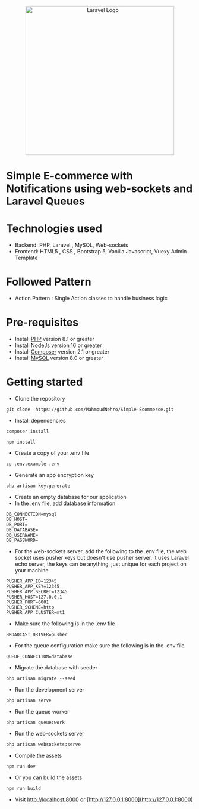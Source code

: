 <p align="center"><a href="https://laravel.com" target="_blank"><img src="https://raw.githubusercontent.com/laravel/art/master/logo-lockup/5%20SVG/2%20CMYK/1%20Full%20Color/laravel-logolockup-cmyk-red.svg" width="400" alt="Laravel Logo"></a></p>

# Simple E-commerce with Notifications using web-sockets and Laravel Queues

# Technologies used
- Backend: PHP, Laravel , MySQL, Web-sockets
- Frontend: HTML5 , CSS , Bootstrap 5, Vanilla Javascript, Vuexy Admin Template

# Followed Pattern
- Action Pattern : Single Action classes to handle business logic


# Pre-requisites
- Install [PHP](https://www.php.net/downloads.php) version 8.1 or greater
- Install [NodeJs](https://nodejs.org/en/) version 16 or greater
- Install [Composer](https://getcomposer.org/download/) version 2.1 or greater
- Install [MySQL](https://www.mysql.com/downloads/) version 8.0 or greater


# Getting started
- Clone the repository
```
git clone  https://github.com/MahmoudNehro/Simple-Ecommerce.git
```
- Install dependencies
```
composer install

npm install
```
- Create a copy of your .env file
```
cp .env.example .env
```
- Generate an app encryption key
```
php artisan key:generate
```
- Create an empty database for our application
- In the .env file, add database information
```
DB_CONNECTION=mysql
DB_HOST=
DB_PORT=
DB_DATABASE=
DB_USERNAME=
DB_PASSWORD=
```
- For the web-sockets server, add the following to the .env file, the web socket uses pusher keys but doesn't use pusher server, it uses Laravel echo server, the keys can be anything, just unique for each project on your machine
```
PUSHER_APP_ID=12345
PUSHER_APP_KEY=12345
PUSHER_APP_SECRET=12345
PUSHER_HOST=127.0.0.1
PUSHER_PORT=6001
PUSHER_SCHEME=http
PUSHER_APP_CLUSTER=mt1
```
- Make sure the following is in the .env file
```
BROADCAST_DRIVER=pusher
```
- For the queue configuration make sure the following is in the .env file

```
QUEUE_CONNECTION=database
```
- Migrate the database with seeder
```
php artisan migrate --seed
```
- Run the development server
```
php artisan serve
```
- Run the queue worker
```
php artisan queue:work
```
- Run the web-sockets server
```
php artisan websockets:serve
```
- Compile the assets
```
npm run dev
```
- Or you can build the assets
```
npm run build
```
- Visit [http://localhost:8000](http://localhost:8000) or [http://127.0.0.1:8000](http://127.0.0.1:8000)

